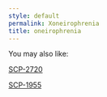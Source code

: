 ```yaml
---
style: default
permalink: Xoneirophrenia
title: oneirophrenia
---
```

You may also like:

[SCP-2720](http://scp-wiki.net/scp-2720)

[SCP-1955](http://scp-wiki.net/scp-1955)
